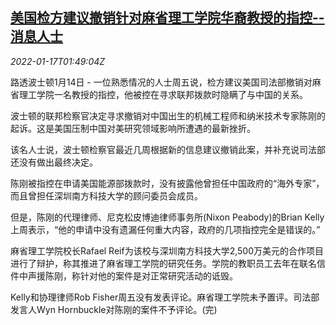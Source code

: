 <!--1642384862000-->
[美国检方建议撤销针对麻省理工学院华裔教授的指控--消息人士](https://cn.reuters.com/article/us-prosecutor-mit-chengang-0117-idCNKBS2JR04B)
------

<div><i>2022-01-17T01:49:04Z</i></div><p>路透波士顿1月14日 - 一位熟悉情况的人士周五说，检方建议美国司法部撤销对麻省理工学院一名教授的指控，他被控在寻求联邦拨款时隐瞒了与中国的关系。</p><p>波士顿的联邦检察官决定寻求撤销对中国出生的机械工程师和纳米技术专家陈刚的起诉。这是美国压制中国对美研究领域影响所遭遇的最新挫折。</p><p>该名人士说，波士顿检察官最近几周根据新的信息建议撤销此案，并补充说司法部还没有做出最终决定。</p><p>陈刚被指控在申请美国能源部拨款时，没有披露他曾担任中国政府的“海外专家”，而且曾担任深圳南方科技大学的顾问委员会成员。</p><p>但是，陈刚的代理律师、尼克松皮博迪律师事务所(Nixon Peabody)的Brian Kelly上周表示，“他的申请中没有遗漏任何重大内容，政府的几项指控完全是错误的。”</p><p>麻省理工学院校长Rafael Reif为该校与深圳南方科技大学2,500万美元的合作项目进行了辩护，称其推进了麻省理工学院的研究任务。学院的教职员工去年在联名信件中声援陈刚，称针对他的案件是对正常研究活动的诋毁。</p><p>Kelly和协理律师Rob Fisher周五没有发表评论。麻省理工学院未予置评。司法部发言人Wyn Hornbuckle对陈刚的案件不予评论。(完)</p>
